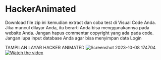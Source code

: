 # HackerAnimated
Download file zip ini kemudian extract dan coba test di Visual Code Anda. 
Jika muncul dilayar Anda, itu berarti Anda bisa menggunakannya pada website Anda.
Jangan hapus commentar copyright yang ada pada code.
Jangan lupa input database Anda agar bisa menyimpan data Login

TAMPILAN LAYAR HACKER ANIMATED 
![Screenshot 2023-10-08 174704](https://github.com/MarkHenderson02/HackerAnimated/assets/114543984/904846f4-d8ee-41a3-9db9-d3efd9a09fa1)
[![Watch the video](https://i.stack.imgur.com/Vp2cE.png)](https://github.com/MarkHenderson02/HackerAnimated/assets/114543984/d059a5d1-c1d4-414a-af02-31d1e5c50b2e)
